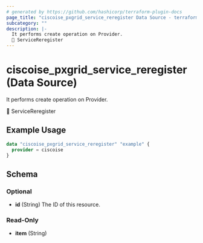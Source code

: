 ```yaml
---
# generated by https://github.com/hashicorp/terraform-plugin-docs
page_title: "ciscoise_pxgrid_service_reregister Data Source - terraform-provider-ciscoise"
subcategory: ""
description: |-
  It performs create operation on Provider.
  🚧 ServiceReregister
---
```


# ciscoise_pxgrid_service_reregister (Data Source)

It performs create operation on Provider.

🚧 ServiceReregister

## Example Usage

```terraform
data "ciscoise_pxgrid_service_reregister" "example" {
  provider = ciscoise
}
```

<!-- schema generated by tfplugindocs -->
## Schema

### Optional

- **id** (String) The ID of this resource.

### Read-Only

- **item** (String)


